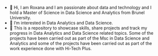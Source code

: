 - 👋 Hi, I am Roxana and I am passionate about data and technology and I hold a Master of Science in Data Science and Analytics from Brunel University.
- 👀 I’m interested in Data Analytics and Data Science. 
- 🌱 This is a repository to showcase skills, share projects and track my progress in Data Analytics and Data Science related topics. Some of the projects have been carried out 
as part of the Msc in Data Science and Analytics and some of the projects have been carried out as part of the work experience done with Hi-Tech Plus.
<!---
rvirlan/rvirlan is a ✨ special ✨ repository because its `README.md` (this file) appears on your GitHub profile.
You can click the Preview link to take a look at your changes.
--->
